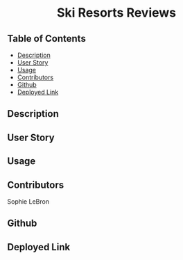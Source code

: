 <h1 align='center'>Ski Resorts Reviews</h1>

## Table of Contents

- [Description](#description)
- [User Story](#user_story)
- [Usage](#usage)
- [Contributors](#contributors)
- [Github](#github)
- [Deployed Link](#deployed_link)

## Description

## User Story

## Usage

## Contributors 

Sophie LeBron

## Github

## Deployed Link